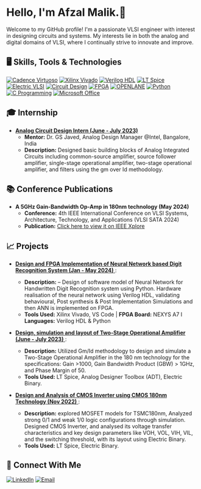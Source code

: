 # Hello, I'm Afzal Malik.👋
Welcome to my GitHub profile! I'm a passionate VLSI engineer with interest in designing circuits and systems. My interests lie in both the analog and digital domains of VLSI, where I continually strive to innovate and improve.

## 🖥️ Skills, Tools & Technologies

[![Cadence Virtuoso](https://img.shields.io/badge/Cadence-Virtuoso-blue?logo=cadence)](#)
[![Xilinx Vivado](https://img.shields.io/badge/Xilinx-Vivado-orange?logo=xilinx)](#)
[![Verilog HDL](https://img.shields.io/badge/Verilog-HDL-green?logo=verilog)](#)
[![LT Spice](https://img.shields.io/badge/LT-Spice-red?logo=ltspice)](#)
[![Electric VLSI](https://img.shields.io/badge/Electric-VLSI-purple?logo=electric)](#)
[![Circuit Design](https://img.shields.io/badge/Circuit-Design-yellow?logo=design)](#)
[![FPGA](https://img.shields.io/badge/FPGA-cyan?logo=fpga)](#)
[![OPENLANE](https://img.shields.io/badge/OPENLANE-blueviolet?logo=openlane)](#)
[![Python](https://img.shields.io/badge/Python-green?logo=python)](#)
[![C Programming](https://img.shields.io/badge/C-Programming-orange?logo=c)](#)
[![Microsoft Office](https://img.shields.io/badge/Microsoft-Office-yellow?logo=microsoft)](#)

## 🎓 Internship

- [**Analog Circuit Design Intern (June - July 2023)**](https://github.com/afzalamu/Analog-Design-Internship)
  - **Mentor:** Dr. GS Javed, Analog Design Manager @Intel, Bangalore, India
  - **Description:** Designed basic building blocks of Analog Integrated Circuits including common-source amplifier, source follower amplifier, single-stage operational amplifier, two-stage operational amplifier, and filters using the gm over Id methodology.

## 📚 Conference Publications

- **A 5GHz Gain-Bandwidth Op-Amp in 180nm technology (May 2024)**
  - **Conference:** 4th IEEE International Conference on VLSI Systems, Architecture, Technology, and Applications (VLSI SATA 2024)
  - **Publication:** [Click here to view it on IEEE Xplore](https://ieeexplore.ieee.org/document/10560243)

## 📈 Projects

- [**Design and FPGA Implementation of Neural Network based Digit Recognition System (Jan - May 2024)** ](https://www.linkedin.com/posts/malik-afzal_fpgaimplementation-neuralnetworkdesign-hardwaredesign-activity-7214560873271476224-Y0GQ?utm_source=share&utm_medium=member_desktop):
  - **Description:** – Design of software model of Neural Network for Handwritten Digit Recognition system using Python. Hardware realisation
    of the neural network using Verilog HDL, validating behavioural, Post synthesis & Post Implementation Simulations and
    then ANN is implemented on FPGA.
  - **Tools Used:** Xilinx Vivado, VS Code | **FPGA Board:** NEXYS A7 I **Languages:** Verilog HDL & Python
  

- [**Design, simulation and layout of Two-Stage Operational Amplifier (June - July 2023)** ](https://github.com/afzalamu/Design-of-two-stage-operational-amplifier-at-180nm-Technology):
  - **Description:** Utilized Gm/Id methodology to design and simulate a Two-Stage Operational Amplifier in the 180 nm technology for the
    specifications: Gain >1000, Gain Bandwidth Product (GBW) > 1GHz, and Phase Margin of 50.
  - **Tools Used:** LT Spice, Analog Designer Toolbox (ADT), Electric Binary.
  

- [**Design and Analysis of CMOS Inverter using CMOS 180nm Technology (Nov 2022)** ](https://github.com/afzalamu/cmos-inverter-design-and-analysis-using-tsmc180nm):
  - **Description:** explored MOSFET models for TSMC180nm, Analyzed strong 0/1 and weak 1/0 logic configurations through simulation.
    Designed CMOS Inverter, and analysed its voltage transfer characteristics and key design parameters like VOH, VOL, VIH,
    VIL, and the switching threshold, with its layout using Electric Binary.
  - **Tools Used:** LT Spice, Electric Binary.

## 🤝 Connect With Me

[![LinkedIn](https://img.shields.io/badge/LinkedIn-%230077B5.svg?logo=linkedin&logoColor=white)](https://linkedin.com/in/malik-afzal)
[![Email](https://img.shields.io/badge/Email-%23EA4335.svg?logo=gmail&logoColor=white)](mailto:afzalmalik68099@gmail.com)



